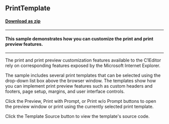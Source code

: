 ## PrintTemplate
#### [Download as zip](https://grapecity.github.io/DownGit/#/home?url=https://github.com/GrapeCity/ComponentOne-WinForms-Samples/tree/master/NetFramework\XHtmlEditor\VB\PrintTemplate)
____
#### This sample demonstrates how you can customize the print and print preview features.
____
The print and print preview customization features available to the C1Editor rely on corresponding features exposed by the Microsoft Internet Explorer. 

The sample includes several print templates that can be selected using the drop-down list box above the browser window. The templates show how you can implement print preview features such as custom headers and footers, page setup, margins, and user interface controls. 

Click the Preview, Print with Prompt, or Print w/o Prompt buttons to open the preview window or print using the currently selected print template. 

Click the Template Source button to view the template's source code. 